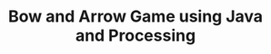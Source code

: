 ---
title: Bow and Arrow Game using Java and Processing
summary: A simple game using Processing and Java that tests your precision, speed, and strategic thinking!
tags:
  - OOP
  - Java
# date: '2024-04-22'
weight: 30
show_date: false
links:
  - icon: java
    icon_pack: fab
    name: Java
    url: 'https://#'
  - name: OOP
    url: 'https://#'
  - name: Processing
    url: 'https://#'

external_link: 'https://github.com/Gad-MA/Bow-and-Arrow'
---